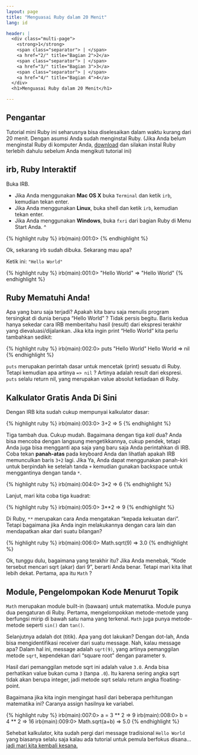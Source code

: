 ```yaml
---
layout: page
title: "Menguasai Ruby dalam 20 Menit"
lang: id

header: |
  <div class="multi-page">
    <strong>1</strong>
    <span class="separator"> | </span>
    <a href="2/" title="Bagian 2">2</a>
    <span class="separator"> | </span>
    <a href="3/" title="Bagian 3">3</a>
    <span class="separator"> | </span>
    <a href="4/" title="Bagian 4">4</a>
  </div>
  <h1>Menguasai Ruby dalam 20 Menit</h1>

---
```


## Pengantar

Tutorial mini Ruby ini seharusnya bisa diselesaikan dalam waktu kurang
dari 20 menit. Dengan asumsi Anda sudah menginstal Ruby. (Jika Anda
belum menginstal Ruby di komputer Anda, [download](/id/downloads/) dan
silakan instal Ruby terlebih dahulu sebelum Anda mengikuti tutorial ini)

## irb, Ruby Interaktif

Buka IRB.

* Jika Anda menggunakan **Mac OS X** buka `Terminal` dan ketik `irb`,
  kemudian tekan enter.
* Jika Anda menggunakan **Linux**, buka shell dan ketik `irb`, kemudian
  tekan enter.
* Jika Anda menggunakan **Windows**, buka `fxri` dari bagian Ruby di
  Menu Start Anda.
^

{% highlight ruby %}
irb(main):001:0>
{% endhighlight %}

Ok, sekarang irb sudah dibuka. Sekarang mau apa?

Ketik ini: `"Hello World"`

{% highlight ruby %}
irb(main):001:0> "Hello World"
=> "Hello World"
{% endhighlight %}

## Ruby Mematuhi Anda!

Apa yang baru saja terjadi? Apakah kita baru saja menulis program
tersingkat di dunia berupa “Hello World” ? Tidak persis begitu. Baris
kedua hanya sekedar cara IRB memberitahu hasil (result) dari ekspresi
terakhir yang dievaluasi/dijalankan. Jika kita ingin print “Hello World”
kita perlu tambahkan sedikit:

{% highlight ruby %}
irb(main):002:0> puts "Hello World"
Hello World
=> nil
{% endhighlight %}

`puts` merupakan perintah dasar untuk mencetak (print) sesuatu di Ruby.
Tetapi kemudian apa artinya `=> nil` ? Artinya adalah result dari
ekspresi. `puts` selalu return nil, yang merupakan value absolut
ketiadaan di Ruby.

## Kalkulator Gratis Anda Di Sini

Dengan IRB kita sudah cukup mempunyai kalkulator dasar:

{% highlight ruby %}
irb(main):003:0> 3+2
=> 5
{% endhighlight %}

Tiga tambah dua. Cukup mudah. Bagaimana dengan tiga *kali* dua? Anda
bisa mencoba dengan langsung mengetikkannya, cukup pendek, tetapi Anda
juga bisa mengganti apa saja yang baru saja Anda perintahkan di IRB.
Coba tekan **panah-atas** pada keyboard Anda dan lihatlah apakah IRB
memunculkan baris `3+2` lagi. Jika Ya, Anda dapat menggunakan panah-kiri
untuk berpindah ke setelah tanda `+` kemudian gunakan backspace untuk
menggantinya dengan tanda `*`.

{% highlight ruby %}
irb(main):004:0> 3*2
=> 6
{% endhighlight %}

Lanjut, mari kita coba tiga kuadrat:

{% highlight ruby %}
irb(main):005:0> 3**2
=> 9
{% endhighlight %}

Di Ruby, `**` merupakan cara Anda mengatakan “kepada kekuatan dari”.
Tetapi bagaimana jika Anda ingin melakukannya dengan cara lain dan
mendapatkan akar dari suatu bilangan?

{% highlight ruby %}
irb(main):006:0> Math.sqrt(9)
=> 3.0
{% endhighlight %}

Ok, tunggu dulu, bagaimana yang terakhir itu? Jika Anda menebak, “Kode
tersebut mencari sqrt (akar) dari 9”, berarti Anda benar. Tetapi mari
kita lihat lebih dekat. Pertama, apa itu `Math` ?

## Module, Pengelompokan Kode Menurut Topik

`Math` merupakan module built-in (bawaan) untuk matematika. Module punya
dua pengaturan di Ruby. Pertama, mengelompokkan metode-metode yang
berfungsi mirip di bawah satu nama yang terkenal. `Math` juga punya
metode-metode seperti `sin()` dan `tan()`.

Selanjutnya adalah dot (titik). Apa yang dot lakukan? Dengan dot-lah,
Anda bisa mengidentifikasi receiver dari suatu message. Nah, kalau
message apa? Dalam hal ini, message adalah `sqrt(9)`, yang artinya
pemanggilan metode `sqrt`, kependekan dari “square root” dengan
parameter `9`.

Hasil dari pemanggilan metode sqrt ini adalah value `3.0`. Anda bisa
perhatikan value bukan cuma `3` (tanpa `.0`). Itu karena sering angka
sqrt tidak akan berupa integer, jadi metode sqrt selalu return angka
floating-point.

Bagaimana jika kita ingin mengingat hasil dari beberapa perhitungan
matematika ini? Caranya assign hasilnya ke variabel.

{% highlight ruby %}
irb(main):007:0> a = 3 ** 2
=> 9
irb(main):008:0> b = 4 ** 2
=> 16
irb(main):009:0> Math.sqrt(a+b)
=> 5.0
{% endhighlight %}

Sehebat kalkulator, kita sudah pergi dari message tradisional `Hello
World` yang biasanya selalu saja kalau ada tutorial untuk pemula
berfokus disana… [jadi mari kita kembali kesana.](2/)

